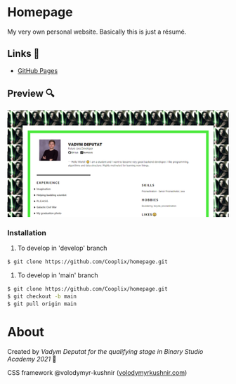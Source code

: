 # Homepage
My very own personal website. Basically this is just a résumé.

## Links :electric_plug:
- [GitHub Pages](https://cooplix.github.io/homepage/)

## Preview :mag:
![Preview](https://github.com/Cooplix/homepage/blob/develop/assets/images/prev.png)

### Installation

1. To develop in 'develop' branch

```sh
$ git clone https://github.com/Cooplix/homepage.git
```
1. To develop in 'main' branch
```sh
$ git clone https://github.com/Cooplix/homepage.git
$ git checkout -b main
$ git pull origin main
```


# About
Created by *Vadym Deputat for the qualifying stage in Binary Studio Academy 2021* :rocket:

CSS framework @volodymyr-kushnir ([volodymyrkushnir.com](https://volodymyrkushnir.com/))
